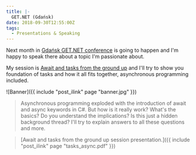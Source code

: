 ```yaml
---
title: |-
  GET.NET (Gdańsk)
date: 2018-09-30T12:55:00Z
tags:
  - Presentations & Speaking
---
```

Next month in [Gdańsk GET.NET conference][1] is going to happen and I'm happy to speak there about a topic I'm passionate about.

<!-- excerpt -->

My session is [Await and tasks from the ground up][2] and I'll try to show you foundation of tasks and how it all fits together, asynchronous programming included.

![Banner]({{ include "post_ilink" page "banner.jpg" }})

> Asynchronous programming exploded with the introduction of await and async keywords in C#. But how is it really work? What's the basics? Do you understand the implications? Is this just a hidden background thread? I'll try to explain answers to all these questions and more.

> [Await and tasks from the ground up session presentation.]({{ include "post_ilink" page "tasks_async.pdf" }})

[1]: https://konferencjaget.net/en/gdansk
[2]: https://konferencjaget.net/en/gdansk/schedule#228
